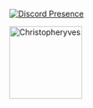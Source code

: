 
[![Discord Presence](https://lanyard-profile-readme.vercel.app/api/183355348646625280?theme=dark&bg=18191c&animated=true&hideDiscrim=true&borderRadius=30px)](https://discord.com/users/183355348646625280)


<div>
    <div>
    <img src="https://count.getloli.com/get/@:clay17k?theme=clay17k" alt="Christopheryves" height="130px"/>
        </div>
<div>
